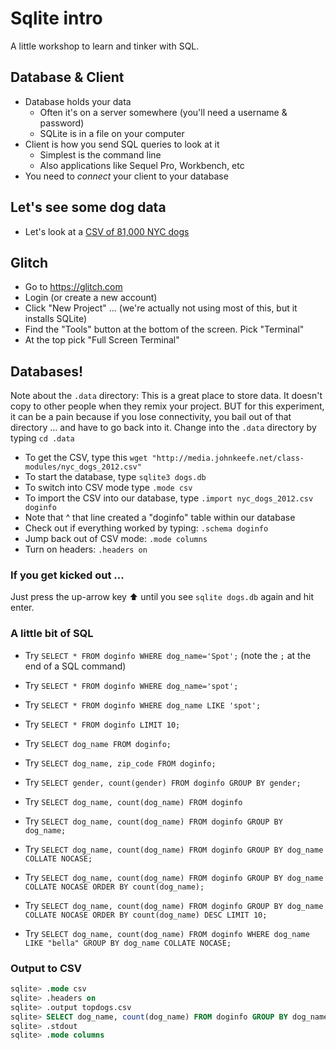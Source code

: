 # Sqlite intro

A little workshop to learn and tinker with SQL.

## Database & Client

- Database holds your data
    - Often it's on a server somewhere (you'll need a username & password)
    - SQLite is in a file on your computer
- Client is how you send SQL queries to look at it
    - Simplest is the command line
    - Also applications like Sequel Pro, Workbench, etc
- You need to _connect_ your client to your database

## Let's see some dog data

- Let's look at a [CSV of 81,000 NYC dogs](https://docs.google.com/spreadsheets/d/1dvL1vq4YTG4Y72XHlWvwTg27f1k3UVnXDZfJm5MHef8/edit?usp=sharing)

## Glitch

- Go to https://glitch.com
- Login (or create a new account)
- Click "New Project" ... (we're actually not using most of this, but it installs SQLite)
- Find the "Tools" button at the bottom of the screen. Pick "Terminal"
- At the top pick "Full Screen Terminal"

## Databases!

Note about the `.data` directory: This is a great place to store data. It doesn't copy to other people when they remix your project. BUT for this experiment, it can be a pain because if you lose connectivity, you bail out of that directory ... and have to go back into it.  Change into the `.data` directory by typing `cd .data`

- To get the CSV, type this `wget "http://media.johnkeefe.net/class-modules/nyc_dogs_2012.csv"`
- To start the database, type `sqlite3 dogs.db`
- To switch into CSV mode type `.mode csv`
- To import the CSV into our database, type `.import nyc_dogs_2012.csv doginfo`
- Note that ^ that line created a "doginfo" table within our database
- Check out if everything worked by typing: `.schema doginfo`
- Jump back out of CSV mode: `.mode columns`
- Turn on headers: `.headers on`

### If you get kicked out ...

Just press the up-arrow key ⬆️ until you see `sqlite dogs.db` again and hit enter.

### A little bit of SQL

- Try `SELECT * FROM doginfo WHERE dog_name='Spot';` (note the `;` at the end of a SQL command)
- Try `SELECT * FROM doginfo WHERE dog_name='spot';`
- Try `SELECT * FROM doginfo WHERE dog_name LIKE 'spot';`
- Try `SELECT * FROM doginfo LIMIT 10;` 

- Try `SELECT dog_name FROM doginfo;`
- Try `SELECT dog_name, zip_code FROM doginfo;`
- Try `SELECT gender, count(gender) FROM doginfo GROUP BY gender;`
- Try `SELECT dog_name, count(dog_name) FROM doginfo`

- Try `SELECT dog_name, count(dog_name) FROM doginfo GROUP BY dog_name;`
- Try `SELECT dog_name, count(dog_name) FROM doginfo GROUP BY dog_name COLLATE NOCASE;`
- Try `SELECT dog_name, count(dog_name) FROM doginfo GROUP BY dog_name COLLATE NOCASE ORDER BY count(dog_name);`
- Try `SELECT dog_name, count(dog_name) FROM doginfo GROUP BY dog_name COLLATE NOCASE ORDER BY count(dog_name) DESC LIMIT 10;`
- Try `SELECT dog_name, count(dog_name) FROM doginfo WHERE dog_name LIKE "bella" GROUP BY dog_name COLLATE NOCASE;`

### Output to CSV

```sql
sqlite> .mode csv
sqlite> .headers on
sqlite> .output topdogs.csv
sqlite> SELECT dog_name, count(dog_name) FROM doginfo GROUP BY dog_name COLLATE NOCASE ORDER BY count(dog_name) DESC;
sqlite> .stdout
sqlite> .mode columns
```


